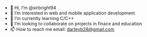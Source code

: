 - 👋 Hi, I’m @sirbright94
- 👀 I’m interested in web and mobile application development
- 🌱 I’m currently learning C/C++
- 💞️ I’m looking to collaborate on projects in finace and education
- 📫 How to reach me email: darteyb28@gmail.com

<!---
sirbright94/sirbright94 is a ✨ special ✨ repository because its `README.md` (this file) appears on your GitHub profile.
You can click the Preview link to take a look at your changes.
--->
